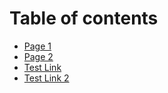 # Table of contents

* [Page 1](README.md)
* [Page 2](page-2.md)
* [Test Link](page-2.md)
* [Test Link 2](/page-2#heading-1)
